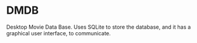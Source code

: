 # DMDB
Desktop Movie Data Base. Uses SQLite to store the database, and it has a graphical user interface, to communicate.
